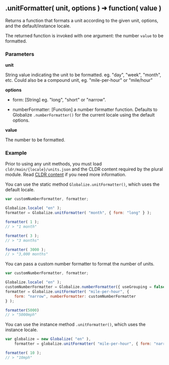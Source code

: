 ## .unitFormatter( unit, options ) ➜ function( value )

Returns a function that formats a unit according to the given unit, options, and the
default/instance locale.

The returned function is invoked with one argument: the number `value` to
be formatted.

### Parameters

**unit**

String value indicating the unit to be formatted. eg. "day", "week", "month", etc.
Could also be a compound unit, eg. "mile-per-hour" or "mile/hour"

**options**

- form: [String] eg. "long", "short" or "narrow".

- numberFormatter: [Function] a number formatter function. Defaults to Globalize
  `.numberFormatter()` for the current locale using the default options.

**value**

The number to be formatted.

### Example

Prior to using any unit methods, you must load `cldr/main/{locale}/units.json` and the
CLDR content required by the plural module. Read [CLDR content][] if you need
more information.

[CLDR content]: ../../../README.md#2-cldr-content

You can use the static method `Globalize.unitFormatter()`, which uses the default
locale.

```javascript
var customNumberFormatter, formatter;

Globalize.locale( "en" );
formatter = Globalize.unitFormatter( "month", { form: "long" } );

formatter( 1 );
// > "1 month"

formatter( 3 );
// > "3 months"

formatter( 3000 );
// > "3,000 months"
```

You can pass a custom number formatter to format the number of units.

```javascript
var customNumberFormatter, formatter;

Globalize.locale( "en" );
customNumberFormatter = Globalize.numberFormatter({ useGrouping = false })
formatter = Globalize.unitFormatter( "mile-per-hour", {
	form: "narrow", numberFormatter: customNumberFormatter
} );

formatter(5000)
// > "5000mph"
```

You can use the instance method `.unitFormatter()`, which uses the instance locale.

```javascript
var globalize = new Globalize( "en" ),
	formatter = globalize.unitFormatter( "mile-per-hour", { form: "narrow" } );

formatter( 10 );
// > "10mph"
```
